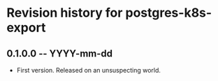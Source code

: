 # Revision history for postgres-k8s-export

## 0.1.0.0  -- YYYY-mm-dd

* First version. Released on an unsuspecting world.
